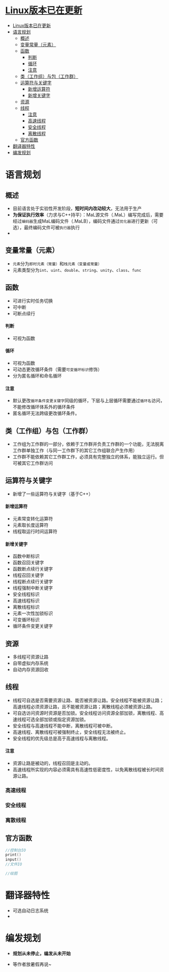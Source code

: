 # [Linux版本已在更新](https://github.com/SCTOSOP/MaL/tree/main/compiler/ubuntu)
- [Linux版本已在更新](#linux版本已在更新)
- [语言规划](#语言规划)
  - [概述](#概述)
  - [变量常量（元素）](#变量常量元素)
  - [函数](#函数)
      - [判断](#判断)
      - [循环](#循环)
      - [注意](#注意)
  - [类（工作组）与包（工作群）](#类工作组与包工作群)
  - [运算符与关键字](#运算符与关键字)
      - [新增运算符](#新增运算符)
      - [新增关键字](#新增关键字)
  - [资源](#资源)
  - [线程](#线程)
      - [注意](#注意-1)
    - [高速线程](#高速线程)
    - [安全线程](#安全线程)
    - [离散线程](#离散线程)
  - [官方函数](#官方函数)
- [翻译器特性](#翻译器特性)
- [编发规划](#编发规划)

# 语言规划

## 概述

- 目前语言处于实验性开发阶段，**短时间内改动较大**，无法用于生产
- **为保证执行效率**（力求与C++持平）：MaL源文件（.MaL）编写完成后，需要经过`编码器`生成MaL编码文件（.MaLB），编码文件通过`优化器`进行更新（可选），最终编码文件可被`执行器`执行
- 

## 变量常量（元素）

- `元素`分为`即时元素（常量）`和`栈元素（变量或常量）`
- 元素类型分为`int`、`uint`、`double`、`string`、`unity`、`class`、`func`

## 函数

- 可进行实时任务切换
- 可中断
- 可断点续行

#### 判断

- 可视为函数

#### 循环

- 可视为函数
- 可动态更改循环条件（需要`可变循环标识`修饰）
- 分为匿名循环和命名循环

#### 注意

- 默认更改`循环条件变更关键字`同级的循环，下层与上层循环需要通过`循环名`访问，不能修改循环体系外的循环条件
- 匿名循环无法跨级更改循环条件。

## 类（工作组）与包（工作群）

- 工作组为工作群的一部分，依赖于工作群并负责工作群的一个功能，无法脱离工作群单独工作（与同一工作群下的其它工作组联合产生作用）
- 工作群不能依赖其它工作群工作，必须具有完整独立的体系，能独立运行。但可被其它工作群访问

## 运算符与关键字

- 新增了一些运算符与关键字（基于C++）


#### 新增运算符

- 元素常变转化运算符
- 元素取长度运算符
- 线程取运行时间运算符

#### 新增关键字

- 函数中断标识
- 函数召回关键字
- 函数断点续行关键字
- 线程召回关键字
- 线程断点续行关键字
- 线程强制中断关键字
- 安全线程标识
- 高速线程标识
- 离散线程标识
- 元素一次性加锁标识
- 可变循环标识
- 循环条件变更关键字

## 资源

- 多线程可资源让路
- 自带虚拟内存系统
- 自动内存资源回收

## 线程

- 线程可自选是否需要资源让路、能否被资源让路。安全线程不能被资源让路；高速线程必须资源让路，且不能被资源让路；离散线程必须被资源让路。
- 可自选访问资源时资源是否加锁。安全线程访问资源全部加锁，离散线程、高速线程可选全部加锁或指定资源加锁。
- 安全线程与高速线程不能中断，离散线程可被中断。
- 高速线程、离散线程可被强制终止，安全线程无法被终止。
- 安全线程的优先级总是高于高速线程与离散线程。

#### 注意

- 资源让路是被动的，线程召回是主动的。
- 高速线程所实现的内容必须需具有高速性低密度性，以免离散线程被长时间资源让路。


### 高速线程

### 安全线程

### 离散线程

## 官方函数

```C++
//控制台IO
print()
input()
//文件IO

//绘图

```

# 翻译器特性

- 可选自动日志系统
- 

# 编发规划

- **规划从未停止，编发从未开始**

- 等作者放暑假再说~

